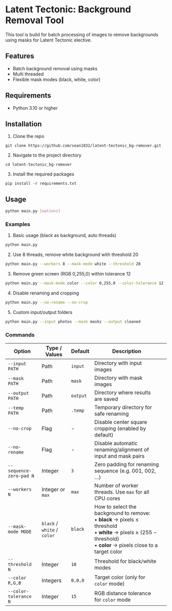 # Latent Tectonic: Background Removal Tool
This tool is build for batch processing of images to remove backgrounds using masks for Latent Tectonic elective.

## Features
- Batch background removal using masks
- Multi threaded
- Flexible mask modes (black, white, color)

## Requirements
- Python 3.10 or higher

## Installation
1. Clone the repo
```
git clone https://github.com/sean1832/latent-tectonic_bg-remover.git
```

2. Navigate to the project directory
```
cd latent-tectonic_bg-remover
```

3. Install the required packages
```
pip install -r requirements.txt
```



## Usage
```bash
python main.py [options]
```


### Examples
1. Basic usage (black as background, auto threads)
```bash
python main.py
```

2. Use 8 threads, remove white background with threshold 20
```bash
python main.py --workers 8 --mask-mode white --threshold 20
```

3. Remove green screen (RGB 0,255,0) within tolerance 12
```bash
python main.py --mask-mode color --color 0,255,0 --color-tolerance 12
```

4. Disable renaming and cropping
   
```bash
python main.py --no-rename --no-crop
```

5. Custom input/output folders
```bash
python main.py --input photos --mask masks --output cleaned
```

### Commands

| Option                  | Type / Values               | Default  | Description                                                                                                                                                                      |     |
| ----------------------- | --------------------------- | -------- | -------------------------------------------------------------------------------------------------------------------------------------------------------------------------------- | --- |
| `--input PATH`          | Path                        | `input`  | Directory with input images                                                                                                                                                      |     |
| `--mask PATH`           | Path                        | `mask`   | Directory with mask images                                                                                                                                                       |     |
| `--output PATH`         | Path                        | `output` | Directory where results are saved                                                                                                                                                |     |
| `--temp PATH`           | Path                        | `.temp`  | Temporary directory for safe renaming                                                                                                                                            |     |
| `--no-crop`             | Flag                        | -        | Disable center square cropping (enabled by default)                                                                                                                              |     |
| `--no-rename`           | Flag                        | -        | Disable automatic renaming/alignment of input and mask pairs                                                                                                                     |     |
| `--sequence-zero-pad N` | Integer                     | `3`      | Zero padding for renaming sequence (e.g. 001, 002, …)                                                                                                                            |     |
| `--workers N`           | Integer or `max`            | `max`    | Number of worker threads. Use `max` for all CPU cores                                                                                                                            |
| `--mask-mode MODE`      | `black` / `white` / `color` | `black`  | How to select the background to remove: <br> • **black** -> pixels ≤ threshold <br> • **white** -> pixels ≥ (255 − threshold) <br> • **color** -> pixels close to a target color |     |
| `--threshold N`         | Integer                     | `10`     | Threshold for black/white modes                                                                                                                                                  |     |
| `--color R,G,B`         | Integers                    | `0,0,0`  | Target color (only for `color` mode)                                                                                                                                             |     |
| `--color-tolerance N`   | Integer                     | `15`     | RGB distance tolerance for `color` mode                                                                                                                                          |     |